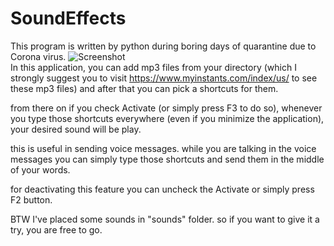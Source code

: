 # SoundEffects
This program is written by python during boring days of quarantine due to Corona virus.
![Screenshot](http://s12.picofile.com/file/8398608276/Capture.PNG) <br/>
In this application, you can add  mp3 files from your directory (which I strongly suggest you to visit https://www.myinstants.com/index/us/ to see these mp3 files) and after that you can pick a shortcuts for them.

from there on if you check Activate (or simply press F3 to do so), whenever you type those shortcuts everywhere (even if you minimize the application), your desired sound will be play.

this is useful in sending voice messages. while you are talking in the voice messages you can simply type those shortcuts and send them in the middle of your words.

for deactivating this feature you can uncheck the Activate or simply press F2 button.

BTW I've placed some sounds in "sounds" folder. so if you want to give it a try, you are free to go. 
